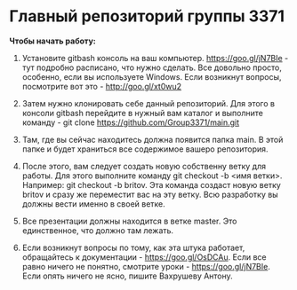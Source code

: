# Главный репозиторий группы 3371
**Чтобы начать работу:**
1) Установите gitbash консоль на ваш компьютер. https://goo.gl/jN7BIe - тут подробно расписано, что нужно сделать. Все довольно просто, особенно, если вы используете Windows. Если возникнут вопросы, посмотрите вот это - http://goo.gl/xt0wu2 

2) Затем нужно клонировать себе данный репозиторий. Для этого в консоли gitbash перейдите в нужный вам каталог и выполните команду - git clone https://github.com/Group3371/main.git

3) Там, где вы сейчас находитесь должна появится папка main. В этой папке и будет храниться все содержимое вашеро репозитория.

4) После этого, вам следует создать новую собственну ветку для работы. Для этого выполните команду git checkout -b <имя ветки>. Например: git checkout -b britov. Эта команда создаст новую ветку britov и сразу же переместит вас на эту ветку. Всю разработку вы должны вести именно в своей ветке.

5) Все презентации должны находится в ветке master. Это единственное, что должно там лежать.

6) Если возникнут вопросы по тому, как эта штука работает, обращайтесь к документации - https://goo.gl/OsDCAu. Если все равно ничего не понятно, смотрите уроки - https://goo.gl/jN7BIe. Если опять ничего не ясно, пишите Вахрушеву Антону.